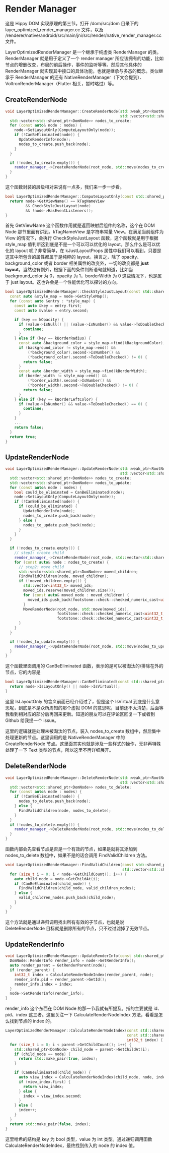 # Render Manager

这是 Hippy DOM 实现原理的第三节。打开 /dom/src/dom 目录下的 layer_optimized_render_manager.cc 文件，以及 /renderer/native/android/src/main/jni/src/render/native_render_manager.cc 文件。

LayerOptimizedRenderManager 是一个继承于纯虚类 RenderManager 的类。RenderManager 就是用于定义了一个 render manager 所应该拥有的功能，比如节点的增删改查，布局的前后操作，事件的监听等等。然后其他具体的 RenderManager 就实现其中接口的具体功能，也就是继承与多态的概念。类似继承于 RenderManager 的还有 NativeRenderManager（下文会提到）、VoltronRenderManager（Flutter 相关，暂时略过）等。

## CreateRenderNode

```cpp
void LayerOptimizedRenderManager::CreateRenderNode(std::weak_ptr<RootNode> root_node,
                                                   std::vector<std::shared_ptr<DomNode>>&& nodes) {
  std::vector<std::shared_ptr<DomNode>> nodes_to_create;
  for (const auto& node : nodes) {
    node->SetLayoutOnly(ComputeLayoutOnly(node));
    if (!CanBeEliminated(node)) {
      UpdateRenderInfo(node);
      nodes_to_create.push_back(node);
    }
  }

  if (!nodes_to_create.empty()) {
    render_manager_->CreateRenderNode(root_node, std::move(nodes_to_create));
  }
}
```

这个函数封装的层级相对来说有一点多，我们来一步一步看。

```cpp
bool LayerOptimizedRenderManager::ComputeLayoutOnly(const std::shared_ptr<DomNode>& node) const {
  return node->GetViewName() == kTagNameView
         && CheckStyleJustLayout(node)
         && !node->HasEventListeners();
}
```

首先 GetViewName 这个函数作用就是返回映射后组件的名称，这个在 DOM Node 那节里面有讲到。kTagNameView 是字符串常量 View。在满足当前组件为 View 的情况下，会执行 CheckStyleJustLayout 函数，这个函数就是用于根据 style_map 值判断这到底是不是一个可以可以优化的 layout。那么什么是可以优化的 layout 呢？非常简单，在 kJustLayoutProps 属性中我们可以看到，只要是这其中所包含的属性都属于是纯粹的 layout。换言之，除了 opacity、background_color 或者 border 相关属性的改变外，一切的改变都是 **just layout**。当然也有例外，根据下面的条件判断语句就知道，比如当 background_color 为 0，opacity 为 1，borderWidth 为 0 这些情况下，也是属于 just layout。这也许会是一个性能优化可以探讨的方向。

```cpp
bool LayerOptimizedRenderManager::CheckStyleJustLayout(const std::shared_ptr<DomNode>& node) const {
  const auto &style_map = node->GetStyleMap();
  for (const auto &entry : *style_map) {
    const auto &key = entry.first;
    const auto &value = entry.second;

    if (key == kOpacity) {
      if (value->IsNull() || (value->IsNumber() && value->ToDoubleChecked() == 1)) {
        continue;
      }
    } else if (key == kBorderRadius) {
      const auto &background_color = style_map->find(kBackgroundColor);
      if (background_color != style_map->end() &&
          (*background_color).second->IsNumber() &&
          (*background_color).second->ToDoubleChecked() != 0) {
        return false;
      }
      const auto &border_width = style_map->find(kBorderWidth);
      if (border_width != style_map->end() &&
          (*border_width).second->IsNumber() &&
          (*border_width).second->ToDoubleChecked() != 0) {
        return false;
      }
    } else if (key == kBorderLeftColor) {
      if (value->IsNumber() && value->ToDoubleChecked() == 0) {
        continue;
      }
    } 
    ...
    return false;
  }
  return true;
}
```

## UpdateRenderNode

```cpp
void LayerOptimizedRenderManager::UpdateRenderNode(std::weak_ptr<RootNode> root_node,
                                                   std::vector<std::shared_ptr<DomNode>>&& nodes) {
  std::vector<std::shared_ptr<DomNode>> nodes_to_create;
  std::vector<std::shared_ptr<DomNode>> nodes_to_update;
  for (const auto& node : nodes) {
    bool could_be_eliminated = CanBeEliminated(node);
    node->SetLayoutOnly(ComputeLayoutOnly(node));
    if (!CanBeEliminated(node)) {
      if (could_be_eliminated) {
        UpdateRenderInfo(node);
        nodes_to_create.push_back(node);
      } else {
        nodes_to_update.push_back(node);
      }
    }
  }

  if (!nodes_to_create.empty()) {
    // step1: create child
    render_manager_->CreateRenderNode(root_node, std::vector<std::shared_ptr<DomNode>>(nodes_to_create));
    for (const auto& node : nodes_to_create) {
      // step2: move child
      std::vector<std::shared_ptr<DomNode>> moved_children;
      FindValidChildren(node, moved_children);
      if (!moved_children.empty()) {
        std::vector<int32_t> moved_ids;
        moved_ids.reserve(moved_children.size());
        for (const auto& moved_node : moved_children) {
          moved_ids.push_back(footstone::check::checked_numeric_cast<uint32_t, int32_t>(moved_node->GetId()));
        }
        MoveRenderNode(root_node, std::move(moved_ids),
                       footstone::check::checked_numeric_cast<uint32_t, int32_t>(node->GetRenderInfo().pid),
                       footstone::check::checked_numeric_cast<uint32_t, int32_t>(node->GetRenderInfo().id));
      }
    }
  }

  if (!nodes_to_update.empty()) {
    render_manager_->UpdateRenderNode(root_node, std::move(nodes_to_update));
  }
}
```

这个函数里面调用的 CanBeEliminated 函数，表示的是可以被淘汰的/排除在外的节点，它的内容是

```cpp
bool LayerOptimizedRenderManager::CanBeEliminated(const std::shared_ptr<DomNode>& node) {
  return node->IsLayoutOnly() || node->IsVirtual();
}
```

这里 IsLayoutOnly 的含义前面已经介绍过了，但是这个 IsVirtual 到底是什么意思呢，到底是不是众所周知的那个虚拟 DOM 的意思呢，目前还不太清楚，后面等我看到相对应的部分后再回来更新。知道的朋友可以在评论区回复一下或者到 Github 给我提一个 issue。

这里的逻辑就是处理未被淘汰的节点，装入 nodes_to_create 数组中，然后集中处理更新的节点。这里调用的是 NativeRenderManager 中的 CreateRenderNode 节点。这里面其实也就是涉及一些样式的操作，无非再特殊处理了一下 Text 类型的节点，所以这里不再详细展开。

## DeleteRenderNode

```cpp
void LayerOptimizedRenderManager::DeleteRenderNode(std::weak_ptr<RootNode> root_node,
                                                   std::vector<std::shared_ptr<DomNode>>&& nodes) {
  std::vector<std::shared_ptr<DomNode>> nodes_to_delete;
  for (const auto& node : nodes) {
    if (!CanBeEliminated(node)) {
      nodes_to_delete.push_back(node);
    } else {
      FindValidChildren(node, nodes_to_delete);
    }
  }
  if (!nodes_to_delete.empty()) {
    render_manager_->DeleteRenderNode(root_node, std::move(nodes_to_delete));
  }
}
```

函数内部会先查看节点是否是一个有效的节点，如果是就将其添加到 nodes_to_delete 数组中，如果不是的话会调用 FindValidChildren 方法。

```cpp
void LayerOptimizedRenderManager::FindValidChildren(const std::shared_ptr<DomNode>& node,
                                                    std::vector<std::shared_ptr<DomNode>>& valid_children_nodes) {
  for (size_t i = 0; i < node->GetChildCount(); i++) {
    auto child_node = node->GetChildAt(i);
    if (CanBeEliminated(child_node)) {
      FindValidChildren(child_node, valid_children_nodes);
    } else {
      valid_children_nodes.push_back(child_node);
    }
  }
}
```

这个方法就是通过递归调用找出所有有效的子节点，也就是说 DeleteRenderNode 目标就是删除所有的节点，只不过过滤掉了无效节点。

## UpdateRenderInfo

```cpp
void LayerOptimizedRenderManager::UpdateRenderInfo(const std::shared_ptr<DomNode>& node) {
  DomNode::RenderInfo render_info = node->GetRenderInfo();
  auto render_parent = GetRenderParent(node);
  if (render_parent) {
    int32_t index = CalculateRenderNodeIndex(render_parent, node);
    render_info.pid = render_parent->GetId();
    render_info.index = index;
  }
  node->SetRenderInfo(render_info);
}
```

render_info 这个东西在 DOM Node 的那一节我就有所提及。指的主要就是 id、pid、index 这三者。这里关注一下 CalculateRenderNodeIndex 方法，看看是怎么找到节点的 index 的。

```cpp
LayerOptimizedRenderManager::CalculateRenderNodeIndex(const std::shared_ptr<DomNode>& parent,
                                                      const std::shared_ptr<DomNode> &node,
                                                      int32_t index) {
  for (size_t i = 0; i < parent->GetChildCount(); i++) {
    std::shared_ptr<DomNode> child_node = parent->GetChildAt(i);
    if (child_node == node) {
      return std::make_pair(true, index);
    }

    if (CanBeEliminated(child_node)) {
      auto view_index = CalculateRenderNodeIndex(child_node, node, index);
      if (view_index.first) {
        return view_index;
      } else {
        index = view_index.second;
      }
    } else {
      index++;
    }
  }
  return std::make_pair(false, index);
}
```

这里哈希的结构是 key 为 bool 类型，value 为 int 类型。通过递归调用函数 CalculateRenderNodeIndex，最终找到传入的 node 的 index 值。
